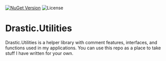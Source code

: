 [![NuGet Version](https://img.shields.io/nuget/v/Drastic.Utilities.svg)](https://www.nuget.org/packages/Drastic.Utilities/) ![License](https://img.shields.io/badge/License-MIT-blue.svg)

# Drastic.Utilities

Drastic.Utilities is a helper library with comment features, interfaces, and functions used in my applications. You can use this repo as a place to take stuff I have written for your own.
